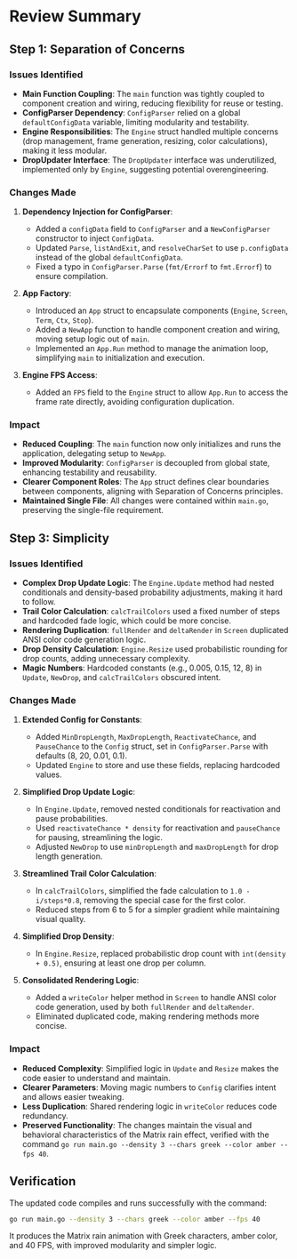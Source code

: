 # Review Summary


## Step 1: Separation of Concerns

### Issues Identified
- **Main Function Coupling**: The `main` function was tightly coupled to component creation and wiring, reducing flexibility for reuse or testing.
- **ConfigParser Dependency**: `ConfigParser` relied on a global `defaultConfigData` variable, limiting modularity and testability.
- **Engine Responsibilities**: The `Engine` struct handled multiple concerns (drop management, frame generation, resizing, color calculations), making it less modular.
- **DropUpdater Interface**: The `DropUpdater` interface was underutilized, implemented only by `Engine`, suggesting potential overengineering.

### Changes Made
1. **Dependency Injection for ConfigParser**:
   - Added a `configData` field to `ConfigParser` and a `NewConfigParser` constructor to inject `ConfigData`.
   - Updated `Parse`, `listAndExit`, and `resolveCharSet` to use `p.configData` instead of the global `defaultConfigData`.
   - Fixed a typo in `ConfigParser.Parse` (`fmt/Errorf` to `fmt.Errorf`) to ensure compilation.

2. **App Factory**:
   - Introduced an `App` struct to encapsulate components (`Engine`, `Screen`, `Term`, `Ctx`, `Stop`).
   - Added a `NewApp` function to handle component creation and wiring, moving setup logic out of `main`.
   - Implemented an `App.Run` method to manage the animation loop, simplifying `main` to initialization and execution.

3. **Engine FPS Access**:
   - Added an `FPS` field to the `Engine` struct to allow `App.Run` to access the frame rate directly, avoiding configuration duplication.

### Impact
- **Reduced Coupling**: The `main` function now only initializes and runs the application, delegating setup to `NewApp`.
- **Improved Modularity**: `ConfigParser` is decoupled from global state, enhancing testability and reusability.
- **Clearer Component Roles**: The `App` struct defines clear boundaries between components, aligning with Separation of Concerns principles.
- **Maintained Single File**: All changes were contained within `main.go`, preserving the single-file requirement.

## Step 3: Simplicity

### Issues Identified
- **Complex Drop Update Logic**: The `Engine.Update` method had nested conditionals and density-based probability adjustments, making it hard to follow.
- **Trail Color Calculation**: `calcTrailColors` used a fixed number of steps and hardcoded fade logic, which could be more concise.
- **Rendering Duplication**: `fullRender` and `deltaRender` in `Screen` duplicated ANSI color code generation logic.
- **Drop Density Calculation**: `Engine.Resize` used probabilistic rounding for drop counts, adding unnecessary complexity.
- **Magic Numbers**: Hardcoded constants (e.g., 0.005, 0.15, 12, 8) in `Update`, `NewDrop`, and `calcTrailColors` obscured intent.

### Changes Made
1. **Extended Config for Constants**:
   - Added `MinDropLength`, `MaxDropLength`, `ReactivateChance`, and `PauseChance` to the `Config` struct, set in `ConfigParser.Parse` with defaults (8, 20, 0.01, 0.1).
   - Updated `Engine` to store and use these fields, replacing hardcoded values.

2. **Simplified Drop Update Logic**:
   - In `Engine.Update`, removed nested conditionals for reactivation and pause probabilities.
   - Used `reactivateChance * density` for reactivation and `pauseChance` for pausing, streamlining the logic.
   - Adjusted `NewDrop` to use `minDropLength` and `maxDropLength` for drop length generation.

3. **Streamlined Trail Color Calculation**:
   - In `calcTrailColors`, simplified the fade calculation to `1.0 - i/steps*0.8`, removing the special case for the first color.
   - Reduced steps from 6 to 5 for a simpler gradient while maintaining visual quality.

4. **Simplified Drop Density**:
   - In `Engine.Resize`, replaced probabilistic drop count with `int(density + 0.5)`, ensuring at least one drop per column.

5. **Consolidated Rendering Logic**:
   - Added a `writeColor` helper method in `Screen` to handle ANSI color code generation, used by both `fullRender` and `deltaRender`.
   - Eliminated duplicated code, making rendering methods more concise.

### Impact
- **Reduced Complexity**: Simplified logic in `Update` and `Resize` makes the code easier to understand and maintain.
- **Clearer Parameters**: Moving magic numbers to `Config` clarifies intent and allows easier tweaking.
- **Less Duplication**: Shared rendering logic in `writeColor` reduces code redundancy.
- **Preserved Functionality**: The changes maintain the visual and behavioral characteristics of the Matrix rain effect, verified with the command `go run main.go --density 3 --chars greek --color amber --fps 40`.

## Verification
The updated code compiles and runs successfully with the command:
```bash
go run main.go --density 3 --chars greek --color amber --fps 40
```
It produces the Matrix rain animation with Greek characters, amber color, and 40 FPS, with improved modularity and simpler logic.
